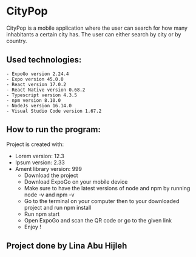 # CityPop

CityPop is a mobile application where the user can search for how many inhabitants a certain city has. The user can either search by city or by country.

## Used technologies:

    - ExpoGo version 2.24.4
    - Expo version 45.0.0
    - React version 17.0.2
    - React Native version 0.68.2
    - Typescript version 4.3.5
    - npm version 8.10.0
    - NodeJs version 16.14.0
    - Visual Studio Code version 1.67.2

## How to run the program:
Project is created with:
* Lorem version: 12.3
* Ipsum version: 2.33
* Ament library version: 999
    - Download the project
    - Download ExpoGo on your mobile device
    - Make sure to have the latest versions of node and npm by running node -v and npm -v
    - Go to the terminal on your computer then to your downloaded project and run npm install
    - Run npm start
    - Open ExpoGo and scan the QR code or go to the given link
    - Enjoy !

## Project done by Lina Abu Hijleh
 
